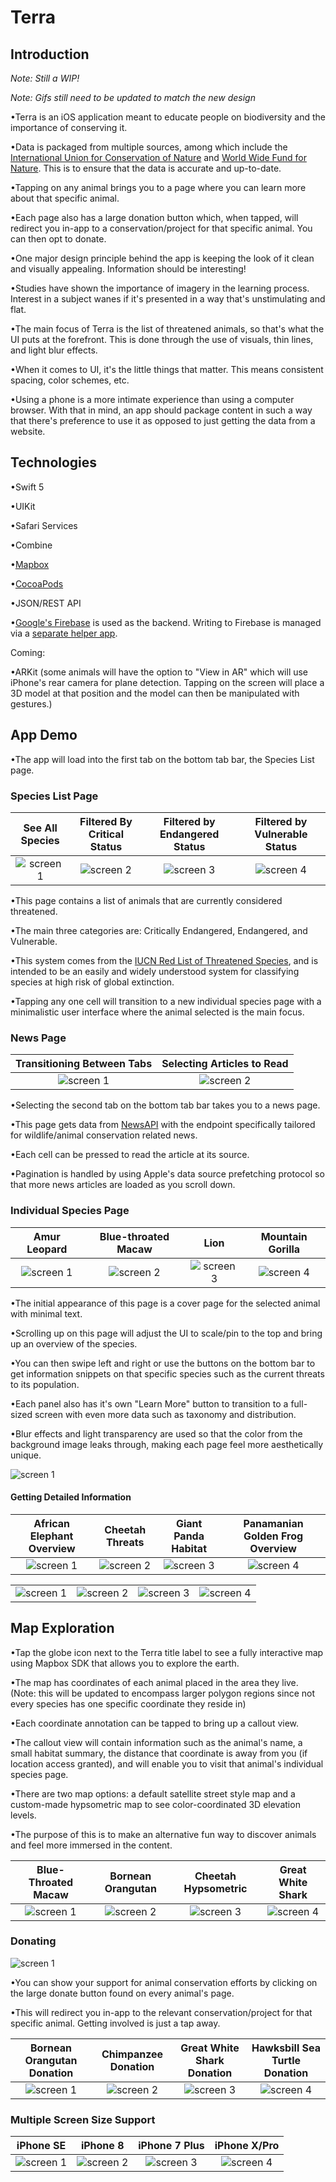 # Terra

## Introduction

*Note: Still a WIP!*

*Note: Gifs still need to be updated to match the new design*

•Terra is an iOS application meant to educate people on biodiversity and the importance of conserving it. 

•Data is packaged from multiple sources, among which include the [International Union for Conservation of Nature](https://www.iucnredlist.org/) and [World Wide Fund for Nature](https://www.worldwildlife.org/). This is to ensure that the data is accurate and up-to-date.

•Tapping on any animal brings you to a page where you can learn more about that specific animal. 

•Each page also has a large donation button which, when tapped, will redirect you in-app to a conservation/project for that specific animal. You can then opt to donate.

•One major design principle behind the app is keeping the look of it clean and visually appealing. Information should be interesting!

•Studies have shown the importance of imagery in the learning process. Interest in a subject wanes if it's presented in a way that's unstimulating and flat. 

•The main focus of Terra is the list of threatened animals, so that's what the UI puts at the forefront. This is done through the use of visuals, thin lines, and light blur effects.

•When it comes to UI, it's the little things that matter. This means consistent spacing, color schemes, etc. 

•Using a phone is a more intimate experience than using a computer browser. With that in mind, an app should package content in such a way that there's preference to use it as opposed to just getting the data from a website. 



## Technologies 
•Swift 5

•UIKit

•Safari Services

•Combine

•[Mapbox](https://www.mapbox.com/)

•[CocoaPods](https://cocoapods.org/) 

•JSON/REST API

•[Google's Firebase](https://firebase.google.com/) is used as the backend. Writing to Firebase is managed via a [separate helper app](https://github.com/Anthony-R-G/Terra-Data-Upload-Helper).

Coming:

•ARKit (some animals will have the option to "View in AR" which will use iPhone's rear camera for plane detection. Tapping on the screen will place a 3D model at that position and the model can then be manipulated with gestures.)

## App Demo

•The app will load into the first tab on the bottom tab bar, the Species List page.

### Species List Page
| See All Species | Filtered By Critical Status | Filtered by Endangered Status | Filtered by Vulnerable Status |
| :-----: | :-----: | :-----: | :-----: |
|![screen 1](https://i.imgur.com/HxvBpZt.png) | ![screen 2](https://i.imgur.com/6f0PHHK.png) | ![screen 3](https://i.imgur.com/ntSuVUF.png) | ![screen 4](https://i.imgur.com/ORsMVlO.png) |

•This page contains a list of animals that are currently considered threatened. 

•The main three categories are: Critically Endangered, Endangered, and Vulnerable. 

•This system comes from the [IUCN Red List of Threatened Species](https://www.sanbi.org/skep/the-iucn-red-list-explained/), and is intended to be an easily and widely understood system for classifying species at high risk of global extinction.

•Tapping any one cell will transition to a new individual species page with a minimalistic user interface where the animal selected is the main focus.



### News Page
| Transitioning Between Tabs | Selecting Articles to Read |
| :------: | :------: |
|![screen 1](https://media.giphy.com/media/ieaU0z4wACLIYrWIey/giphy.gif) | ![screen 2](https://media.giphy.com/media/IejPdlUw4B2Yj2cfVp/giphy.gif) |

•Selecting the second tab on the bottom tab bar takes you to a news page. 

•This page gets data from [NewsAPI](https://newsapi.org/) with the endpoint specifically tailored for wildlife/animal conservation related news. 

•Each cell can be pressed to read the article at its source. 

•Pagination is handled by using Apple's data source prefetching protocol so that more news articles are loaded as you scroll down.



### Individual Species Page 
| Amur Leopard | Blue-throated Macaw | Lion | Mountain Gorilla |
| :------: | :------: | :------: | :------: |
|![screen 1](https://i.imgur.com/g3PRCTW.png) | ![screen 2](https://i.imgur.com/5lMRdil.png) |![screen 3](https://i.imgur.com/GB0ALHf.png)|![screen 4](https://i.imgur.com/M2Zkcgz.png)| 

•The initial appearance of this page is a cover page for the selected animal with minimal text.

•Scrolling up on this page will adjust the UI to scale/pin to the top and bring up an overview of the species. 

•You can then swipe left and right or use the buttons on the bottom bar to get information snippets on that specific species such as the current threats to its population. 

•Each panel also has it's own "Learn More" button to transition to a full-sized screen with even more data such as taxonomy and distribution. 

•Blur effects and light transparency are used so that the color from the background image leaks through, making each page feel more aesthetically unique. 

![screen 1](https://media.giphy.com/media/iIoxEOe632nhzJz6Lq/giphy.gif)



#### Getting Detailed Information
| African Elephant Overview | Cheetah Threats | Giant Panda Habitat | Panamanian Golden Frog Overview |
| :------: | :------: | :------: | :------: |
|![screen 1](https://i.imgur.com/xfVRJuB.png) | ![screen 2](https://i.imgur.com/0W0iTcL.png)|![screen 3](https://i.imgur.com/68puLAh.png)| ![screen 4](https://i.imgur.com/1eR55nK.png) |

|  |  |  |  |
| :------: | :------: | :------: | :------: |
|![screen 1](https://i.imgur.com/WMEjkmx.png) | ![screen 2](https://i.imgur.com/N4zgxVn.png)|![screen 3](https://i.imgur.com/qxsmoWP.png)| ![screen 4](https://i.imgur.com/dTLfYtN.png) |


## Map Exploration 

•Tap the globe icon next to the Terra title label to see a fully interactive map using Mapbox SDK that allows you to explore the earth.

•The map has coordinates of each animal placed in the area they live. (Note: this will be updated to encompass larger polygon regions since not every species has one specific coordinate they reside in)

•Each coordinate annotation can be tapped to bring up a callout view.

•The callout view will contain information such as the animal's name, a small habitat summary, the distance that coordinate is away from you (if location access granted), and will enable you to visit that animal's individual species page.

•There are two map options: a default satellite street style map and a custom-made hypsometric map to see color-coordinated 3D elevation levels.

•The purpose of this is to make an alternative fun way to discover animals and feel more immersed in the content.

| Blue-Throated Macaw | Bornean Orangutan | Cheetah Hypsometric | Great White Shark |
| :------: | :------: | :------: | :------: |
|![screen 1](https://i.imgur.com/ZHzTsSj.png) | ![screen 2](https://i.imgur.com/F0eVnTl.png) |![screen 3](https://i.imgur.com/jD50BwP.png)|![screen 4](https://i.imgur.com/O8uLfRB.png)|


### Donating
![screen 1](https://media.giphy.com/media/Rm2YUtHLivpcvSU0Yg/giphy.gif)


•You can show your support for animal conservation efforts by clicking on the large donate button found on every animal's page. 

•This will redirect you in-app to the relevant conservation/project for that specific animal. Getting involved is just a tap away.

| Bornean Orangutan Donation |Chimpanzee Donation| Great White Shark Donation | Hawksbill Sea Turtle Donation |
| :------: | :------: | :------: | :------: |
| ![screen 1](https://i.imgur.com/BtBjJTR.png) | ![screen 2](https://i.imgur.com/Ate9yTH.png)|![screen 3](https://i.imgur.com/wmRY7AW.png) | ![screen 4](https://i.imgur.com/5d1oMOj.png) |



### Multiple Screen Size Support

| iPhone SE | iPhone 8 | iPhone 7 Plus | iPhone X/Pro |
| :------:| :------: | :------: | :------: |
|![screen 1](https://i.imgur.com/1VMfpew.png) | ![screen 2](https://i.imgur.com/pMQjM2C.png)| ![screen 3](https://i.imgur.com/VRxmmLU.png) |![screen 4](https://i.imgur.com/ored1J4.png)|

